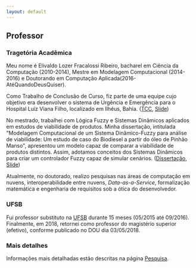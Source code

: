 ```yaml
---
layout: default
---
```


## Professor

### Tragetória Acadêmica

Meu nome é Elivaldo Lozer Fracalossi Ribeiro, bacharel em Ciência da Computação (2010-2014), Mestre em Modelagem Computacional (2014-2016) e Doutorando em Computação Aplicada(2016-AtéQuandoDeusQuiser).

Como Trabalho de Conclusão de Curso, fiz parte de uma equipe cujo objetivo era desenvolver o sistema de Urgência e Emergência para o Hospital Luiz Viana Filho, localizado em Ilhéus, Bahia. ([TCC](/files/TCC-Elivaldo-Final.pdf), [Slide](/files/ApresTCC.pdf))

No mestrado, trabalhei com Lógica Fuzzy e Sistemas Dinâmicos aplicados em estudos de viabilidade de produtos. Minha dissertação, intitulada "Modelagem Computacional de um Sistema Dinâmico-Fuzzy para análise de viabilidade: Um estudo de caso do Biodiesel a partir do óleo de Pinhão Manso", apresentou um modelo capaz de comparar a viabilidade de produtos distintos. Assim, adotamos conceitos dos Sistemas Dinâmicos para criar um controlador Fuzzy capaz de simular cenários. ([Dissertação](/files/Dissertation-Master.pdf), [Slide](/files/ApresMestrado.pdf))

Atualmente, no doutorado, realizo pesquisas nas áreas de computação em nuvens, interoperabilidade entre nuvens, _Data-as-a-Service_, formalização matemática e engenharia de requisitos sob a ótica do desenvolvedor.

### UFSB

Fui professor substituto na [UFSB](http://www.ufsb.edu.br/) durante 15 meses (05/2015 até 09/2016). Finalmente, em 2018, retornei como professor do magistério superior (efetivo), conforme publicado no DOU dia 03/05/2018.

### Mais detalhes

Informações mais detalhadas estão descritas na página [Pesquisa](/pages/pesquisa).
